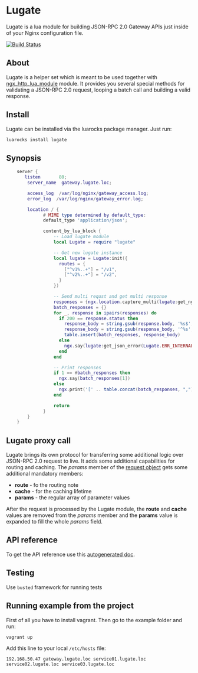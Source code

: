 # Lugate
Lugate is a lua module for building JSON-RPC 2.0 Gateway APIs just inside of your Nginx configuration file.

[![Build Status](https://travis-ci.org/zinovyev/lugate.svg?branch=master)](https://travis-ci.org/zinovyev/lugate)

## About
Lugate is a helper set which is meant to be used together with [ngx\_http\_lua\_module](https://github.com/openresty/lua-nginx-module) module.
It provides you several special methods for validating a JSON-RPC 2.0 request, looping a batch call and building a
valid response.

## Install
Lugate can be installed via the luarocks package manager. Just run:
```bash
luarocks install lugate
```

## Synopsis
```lua
    server {
       listen       80;
        server_name  gateway.lugate.loc;

        access_log  /var/log/nginx/gateway_access.log;
        error_log  /var/log/nginx/gateway_error.log;

        location / {
              # MIME type determined by default_type:
              default_type 'application/json';

              content_by_lua_block {
                  -- Load lugate module
                  local Lugate = require "lugate"

                  -- Get new lugate instance
                  local lugate = Lugate:init({
                    routes = {
                      ["^v1%..+"] = "/v1",
                      ["^v2%..+"] = "/v2",
                    }
                  })

                  -- Send multi requst and get multi response
                  responses = {ngx.location.capture_multi(lugate:get_ngx_requests())}
                  batch_responses = {}
                  for _, response in ipairs(responses) do
                    if 200 == response.status then
                      response_body = string.gsub(response.body, '%s$', '')
                      response_body = string.gsub(response_body, '^%s', '')
                      table.insert(batch_responses, response_body)
                    else
                      ngx.say(lugate:get_json_error(Lugate.ERR_INTERNAL_ERROR))
                    end
                  end

                  -- Print responses
                  if 1 == #batch_responses then
                    ngx.say(batch_responses[1])
                  else
                    ngx.print('[' .. table.concat(batch_responses, ",") .. ']')
                  end

                  return
              }
        }
    }
```

## Lugate proxy call
Lugate brings its own protocol for transferring some additional logic over JSON-RPC 2.0 request to live. It adds
some additional capabilities for routing and caching.
The *params* member of the [request object](http://www.jsonrpc.org/specification#request_object) gets some additional mandatory members:

* **route** - fo the routing note
* **cache** - for the caching lifetime
* **params** - the regular array of parameter values

After the request is processed by the Lugate module, the **route** and **cache** values are removed from the
*params* member and the **params** value is expanded to fill the whole *params* field.

## API reference
To get the API reference use this [autogenerated doc](http://zinovyev.github.io/lugate).

## Testing
Use `busted` framework for running tests

## Running example from the project
First of all you have to install vagrant. Then go to the example folder and run:
```bash
vagrant up
```
Add this line to your local `/etc/hosts` file:
```
192.168.50.47 gateway.lugate.loc service01.lugate.loc service02.lugate.loc service03.lugate.loc
```
